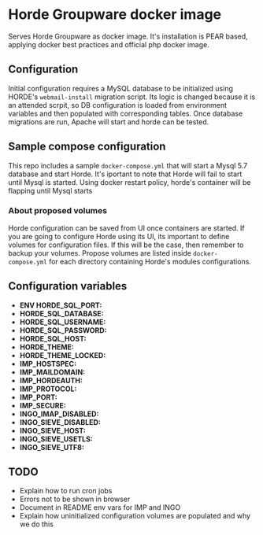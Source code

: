 # Horde Groupware docker image

Serves Horde Groupware as docker image. It's installation is PEAR based,
applying docker best practices and official php docker image.

## Configuration

Initial configuration requires a MySQL database to be initialized using
HORDE's `webmail-install` migration script. Its logic is changed because it is
an attended scrpit, so DB configuration is loaded from environment variables and
then populated with corresponding tables.
Once database migrations are run, Apache will start and horde can be tested.

## Sample compose configuration

This repo includes a sample `docker-compose.yml` that will start a Mysql 5.7
database and start Horde. It's iportant to note that Horde will fail to start
until Mysql is started. Using docker restart policy, horde's container will be
flapping until Mysql starts

### About proposed volumes

Horde configuration can be saved from UI once containers are started. If you are
going to configure Horde using its UI, its important to define volumes for
configuration files. If this will be the case, then remember to backup your
volumes.
Propose volumes are listed inside `docker-compose.yml` for each directory
containing Horde's modules configurations.

## Configuration variables

* **ENV HORDE_SQL_PORT:**
* **HORDE_SQL_DATABASE:**
* **HORDE_SQL_USERNAME:**
* **HORDE_SQL_PASSWORD:**
* **HORDE_SQL_HOST:**
* **HORDE_THEME:**
* **HORDE_THEME_LOCKED:**
* **IMP_HOSTSPEC:**
* **IMP_MAILDOMAIN:**
* **IMP_HORDEAUTH:**
* **IMP_PROTOCOL:**
* **IMP_PORT:**
* **IMP_SECURE:**
* **INGO_IMAP_DISABLED:**
* **INGO_SIEVE_DISABLED:**
* **INGO_SIEVE_HOST:**
* **INGO_SIEVE_USETLS:**
* **INGO_SIEVE_UTF8:**

## TODO

* Explain how to run cron jobs
* Errors not to be shown in browser
* Document in README env vars for IMP and INGO
* Explain how uninitialized configuration volumes are populated and why we do
  this
